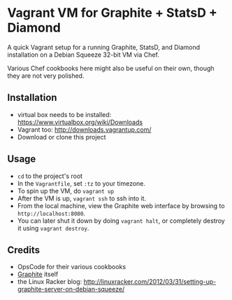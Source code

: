 Vagrant VM for Graphite + StatsD + Diamond
=======================
A quick Vagrant setup for a running Graphite, StatsD, and Diamond installation on a Debian Squeeze 32-bit VM via Chef.

Various Chef cookbooks here might also be useful on their own, though they are not very polished.

Installation
------------------------------------------
- virtual box needs to be installed: https://www.virtualbox.org/wiki/Downloads
- Vagrant too: http://downloads.vagrantup.com/
- Download or clone this project

Usage
--------------------------------------------------------
- `cd` to the project's root
- In the `Vagrantfile`, set `:tz` to your timezone.
- To spin up the VM, do `vagrant up`
- After the VM is up, `vagrant ssh` to ssh into it.
- From the local machine, view the Graphite web interface by browsing to `http://localhost:8080`.
- You can later shut it down by doing `vagrant halt`, or completely destroy it using `vagrant destroy`.

Credits
------------------
- OpsCode for their various cookbooks
- [Graphite](http://graphite.wikidot.com/) itself
- the Linux Racker blog: http://linuxracker.com/2012/03/31/setting-up-graphite-server-on-debian-squeeze/
